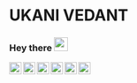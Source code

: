 # UKANI VEDANT


### Hey there <img src="https://media.giphy.com/media/hvRJCLFzcasrR4ia7z/giphy.gif" width="25px">
<a href="https://twitter.com/vedant_ukani">
  <img align="left" alt="Ukani Vedant | Twitter" width="22px" src="https://cdn.jsdelivr.net/npm/simple-icons@v3/icons/twitter.svg" />
</a>
<a href="https://www.linkedin.com/in/ukani-vedant-8b8b171b7/">
  <img align="left" alt="VEDANT's LinkdeIN" width="22px" src="https://cdn.jsdelivr.net/npm/simple-icons@v3/icons/linkedin.svg" />
</a>
<a href="https://www.instagram.com/ukani_vedant/">
  <img align="left" alt="VEDANT's Instagram" width="22px" src="https://cdn.jsdelivr.net/npm/simple-icons@v3/icons/instagram.svg" />
</a>
<a href="https://dev.to/ukanivedant">
  <img src="https://d2fltix0v2e0sb.cloudfront.net/dev-badge.svg" alt="Yajush Vyas's DEV Profile" height="22" width="22">
</a>
<a href="https://www.hackerearth.com/@patelvedant321">
  <img align="left" alt="Vedant's Hackerearth" width="22px" src="https://cdn.jsdelivr.net/npm/simple-icons@3.12.2/icons/hackerearth.svg" />
</a>
<a href="https://www.hackerrank.com/patelvedant321">
  <img align="left" alt="Vedant's Hackerrank" width="22px" src="https://cdn.jsdelivr.net/npm/simple-icons@3.12.2/icons/hackerrank.svg" />
</a>
<!---
UkaniVedant/UkaniVedant is a ✨ special ✨ repository because its `README.md` (this file) appears on your GitHub profile.
You can click the Preview link to take a look at your changes.
--->
